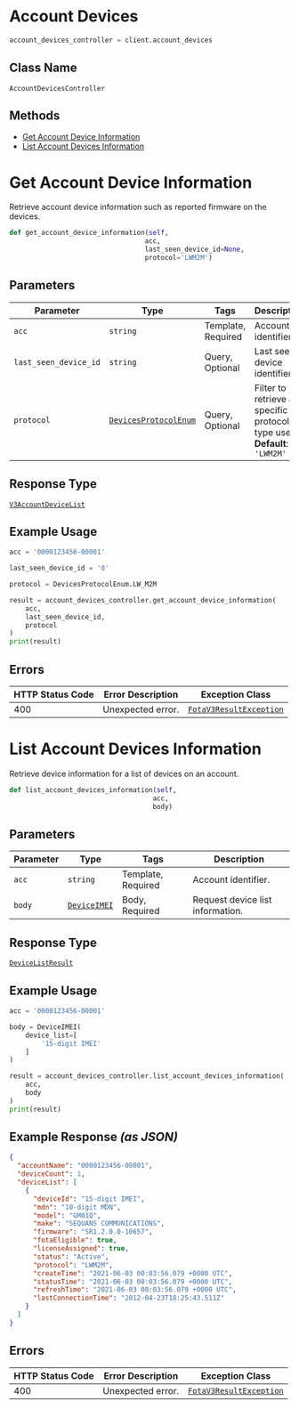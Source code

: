 # Account Devices

```python
account_devices_controller = client.account_devices
```

## Class Name

`AccountDevicesController`

## Methods

* [Get Account Device Information](../../doc/controllers/account-devices.md#get-account-device-information)
* [List Account Devices Information](../../doc/controllers/account-devices.md#list-account-devices-information)


# Get Account Device Information

Retrieve account device information such as reported firmware on the devices.

```python
def get_account_device_information(self,
                                  acc,
                                  last_seen_device_id=None,
                                  protocol='LWM2M')
```

## Parameters

| Parameter | Type | Tags | Description |
|  --- | --- | --- | --- |
| `acc` | `string` | Template, Required | Account identifier. |
| `last_seen_device_id` | `string` | Query, Optional | Last seen device identifier. |
| `protocol` | [`DevicesProtocolEnum`](../../doc/models/devices-protocol-enum.md) | Query, Optional | Filter to retrieve a specific protocol type used.<br>**Default**: `'LWM2M'` |

## Response Type

[`V3AccountDeviceList`](../../doc/models/v3-account-device-list.md)

## Example Usage

```python
acc = '0000123456-00001'

last_seen_device_id = '0'

protocol = DevicesProtocolEnum.LW_M2M

result = account_devices_controller.get_account_device_information(
    acc,
    last_seen_device_id,
    protocol
)
print(result)
```

## Errors

| HTTP Status Code | Error Description | Exception Class |
|  --- | --- | --- |
| 400 | Unexpected error. | [`FotaV3ResultException`](../../doc/models/fota-v3-result-exception.md) |


# List Account Devices Information

Retrieve device information for a list of devices on an account.

```python
def list_account_devices_information(self,
                                    acc,
                                    body)
```

## Parameters

| Parameter | Type | Tags | Description |
|  --- | --- | --- | --- |
| `acc` | `string` | Template, Required | Account identifier. |
| `body` | [`DeviceIMEI`](../../doc/models/device-imei.md) | Body, Required | Request device list information. |

## Response Type

[`DeviceListResult`](../../doc/models/device-list-result.md)

## Example Usage

```python
acc = '0000123456-00001'

body = DeviceIMEI(
    device_list=[
        '15-digit IMEI'
    ]
)

result = account_devices_controller.list_account_devices_information(
    acc,
    body
)
print(result)
```

## Example Response *(as JSON)*

```json
{
  "accountName": "0000123456-00001",
  "deviceCount": 1,
  "deviceList": [
    {
      "deviceId": "15-digit IMEI",
      "mdn": "10-digit MDN",
      "model": "GM01Q",
      "make": "SEQUANS COMMUNICATIONS",
      "firmware": "SR1.2.0.0-10657",
      "fotaEligible": true,
      "licenseAssigned": true,
      "status": "Active",
      "protocol": "LWM2M",
      "createTime": "2021-06-03 00:03:56.079 +0000 UTC",
      "statusTime": "2021-06-03 00:03:56.079 +0000 UTC",
      "refreshTime": "2021-06-03 00:03:56.079 +0000 UTC",
      "lastConnectionTime": "2012-04-23T18:25:43.511Z"
    }
  ]
}
```

## Errors

| HTTP Status Code | Error Description | Exception Class |
|  --- | --- | --- |
| 400 | Unexpected error. | [`FotaV3ResultException`](../../doc/models/fota-v3-result-exception.md) |

